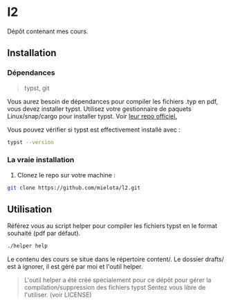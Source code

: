 # l2

Dépôt contenant mes cours.

## Installation

### Dépendances

> typst, git

Vous aurez besoin de dépendances pour compiler les fichiers .typ en pdf, vous devez installer typst.
Utilisez votre gestionnaire de paquets Linux/snap/cargo pour installer typst. Voir [leur repo officiel.](https://github.com/typst/typst)

Vous pouvez vérifier si typst est effectivement installé avec :

```sh
typst --version
```

### La vraie installation

1. Clonez le repo sur votre machine :

```sh
git clone https://github.com/mielota/l2.git
```

## Utilisation

Référez vous au script helper pour compiler les fichiers typst en le format souhaité (pdf par défaut).

```sh
./helper help
```

Le contenu des cours se situe dans le répertoire content/.
Le dossier drafts/ est à ignorer, il est géré par moi et l'outil helper.

> L'outil helper a été créé spécialement pour ce dépôt pour gérer la compilation/suppression des fichiers typst
> Sentez vous libre de l'utiliser. (voir LICENSE)
